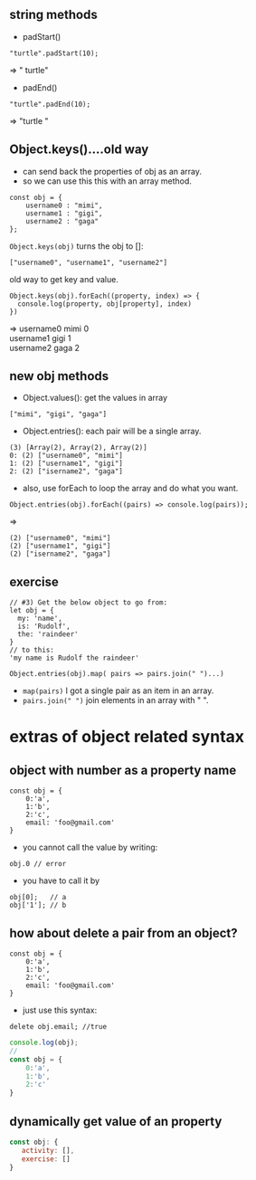 ## string methods

- padStart()
```
"turtle".padStart(10);
```
=> "    turtle"

- padEnd()
```
"turtle".padEnd(10);
```
=> "turtle    "

## Object.keys()....old way
- can send back the properties of obj as an array.
- so we can use this this with an array method.
```
const obj = {
	username0 : "mimi",
	username1 : "gigi",
	username2 : "gaga"
};
```

```Object.keys(obj)``` turns the obj to []:

```
["username0", "username1", "username2"]
```
old way to get key and value.
```
Object.keys(obj).forEach((property, index) => {
  console.log(property, obj[property], index)
})
```
=>
username0 mimi 0   
username1 gigi 1   
username2 gaga 2   


## new obj methods

- Object.values(): get the values in array
```
["mimi", "gigi", "gaga"]
```

- Object.entries(): each pair will be a single array.
```
(3) [Array(2), Array(2), Array(2)]
0: (2) ["username0", "mimi"]
1: (2) ["username1", "gigi"]
2: (2) ["isername2", "gaga"]
```

- also, use forEach to loop the array and do what you want.
```
Object.entries(obj).forEach((pairs) => console.log(pairs));
```
=>
```
(2) ["username0", "mimi"]
(2) ["username1", "gigi"]
(2) ["isername2", "gaga"]
```



## exercise
```
// #3) Get the below object to go from:
let obj = {
  my: 'name',
  is: 'Rudolf',
  the: 'raindeer'
}
// to this:
'my name is Rudolf the raindeer'
```

```
Object.entries(obj).map( pairs => pairs.join(" ")...)
```
- ```map(pairs)``` I got a single pair as an item in an array.
- ```pairs.join(" ")``` join elements in an array with " ".



# extras of object related syntax

## object with number as a property name 
```
const obj = {
	0:'a',
	1:'b',
	2:'c',
	email: 'foo@gmail.com'
}
```
- you cannot call the value by writing:
```
obj.0 // error
```
- you have to call it by
```
obj[0];   // a
obj['1']; // b
```

## how about delete a pair from an object?
```
const obj = {
	0:'a',
	1:'b',
	2:'c',
	email: 'foo@gmail.com'
}
```
- just use this syntax:
```
delete obj.email; //true
```
```js
console.log(obj); 
//
const obj = {
	0:'a',
	1:'b',
	2:'c'
}
```

## dynamically get value of an property 
```javascript
const obj: {
   activity: [],
   exercise: []
}
```











